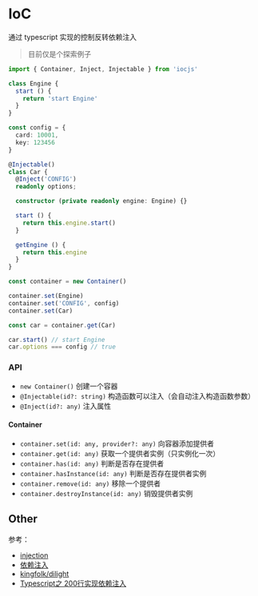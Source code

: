 # IoC

通过 typescript 实现的控制反转依赖注入


> 目前仅是个探索例子


```ts
import { Container, Inject, Injectable } from 'iocjs'

class Engine {
  start () {
    return 'start Engine'
  }
}

const config = {
  card: 10001,
  key: 123456
}

@Injectable()
class Car {
  @Inject('CONFIG')
  readonly options;

  constructor (private readonly engine: Engine) {}

  start () {
    return this.engine.start()
  }

  getEngine () {
    return this.engine
  }
}

const container = new Container()

container.set(Engine)
container.set('CONFIG', config)
container.set(Car)

const car = container.get(Car)

car.start() // start Engine
car.options === config // true
```

### API

 + `new Container()` 创建一个容器
 + `@Injectable(id?: string)` 构造函数可以注入（会自动注入构造函数参数）
 + `@Inject(id?: any)` 注入属性

#### Container

  + `container.set(id: any, provider?: any)` 向容器添加提供者
  + `container.get(id: any)` 获取一个提供者实例（只实例化一次）
  + `container.has(id: any)` 判断是否存在提供者
  + `container.hasInstance(id: any)` 判断是否存在提供者实例
  + `container.remove(id: any)` 移除一个提供者
  + `container.destroyInstance(id: any)` 销毁提供者实例


## Other

参考：

+ [injection](https://github.com/midwayjs/injection)
+ [依赖注入](https://midwayjs.org/midway/ioc.html)
+ [kingfolk/dilight](https://github.com/kingfolk/dilight)
+ [Typescript之 200行实现依赖注入](https://zhuanlan.zhihu.com/p/59771686)
